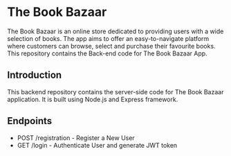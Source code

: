 # The Book Bazaar
The Book Bazaar is an online store dedicated to providing users with a wide selection of books. The app aims to offer an easy-to-navigate platform where customers can browse, select and purchase their favourite books. This repository contains the Back-end code for The Book Bazaar App.


## Introduction 
This backend repository contains the server-side code for The Book Bazaar application. It is built using Node.js and Express framework.

## Endpoints
- POST /registration - Register a New User
- GET /login - Authenticate User and generate JWT token

